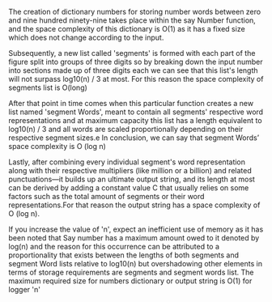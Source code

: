 The creation of dictionary numbers for storing number words between zero and nine hundred ninety-nine takes place within the say Number function, and the space complexity of this dictionary is O(1) as it has a fixed size which does not change according to the input.

Subsequently, a new list called 'segments' is formed with each part of the figure split into groups of three digits so by breaking down the input number into sections made up of three digits each we can see that this list's length will not surpass log10(n) / 3 at most.  For this reason the space complexity of segments list is O(long)

After that point in time comes when this particular function creates a new list named 'segment Words', meant to contain all segments' respective word representations and at maximum capacity this list has a length equivalent to log10(n) / 3 and all words are scaled proportionally depending on their respective segment sizes.e In conclusion, we can say that segment Words’ space complexity is O (log n)

Lastly, after combining every individual segment's word representation along with their respective multipliers (like million or a billion) and related punctuations—it builds up an ultimate output string, and its length at most can be derived by adding a constant value C that usually relies on some factors such as the total amount of segments or their word representations.For that reason the output string has a space complexity of O (log n).

If you increase the value of 'n', expect an inefficient use of memory as it has been noted that Say number has a maximum amount owed to it denoted by log(n) and the reason for this occurrence can be attributed to a proportionality that exists between the lengths of both segments and segment Word lists relative to log10(n) but overshadowing other elements in terms of storage requirements are segments and segment words list. The maximum required size for numbers dictionary or output string is O(1) for logger 'n'